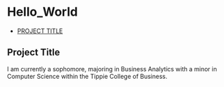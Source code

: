 # Hello_World
- [PROJECT TITLE](#Project-Title)
## Project Title
I am currently a sophomore, majoring in Business Analytics with a minor in Computer Science within the Tippie College of Business. 
